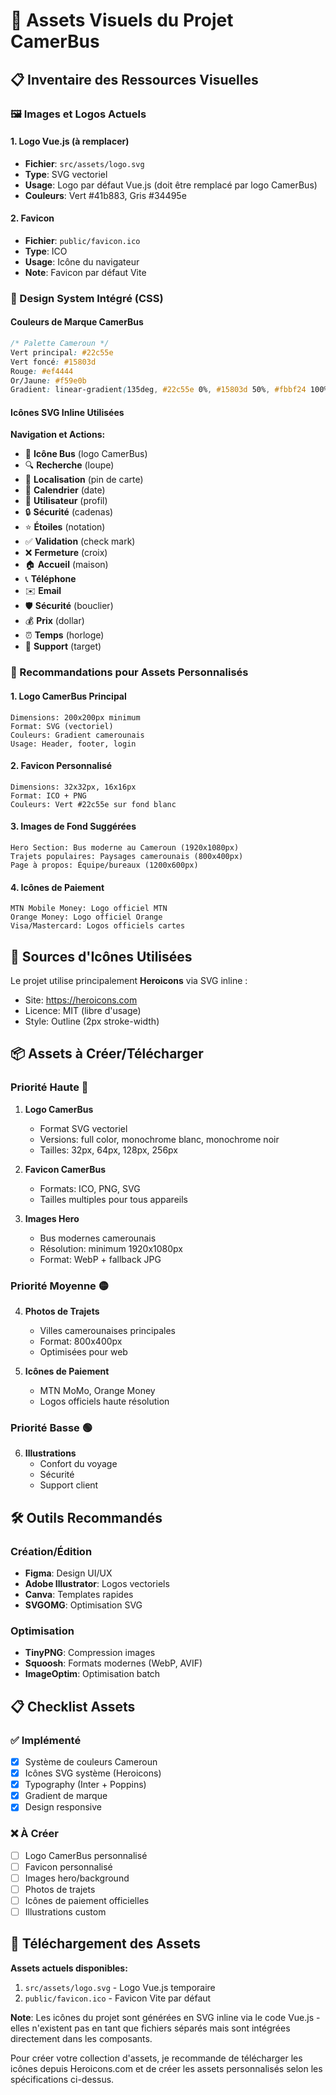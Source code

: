 # 🎨 Assets Visuels du Projet CamerBus

## 📋 Inventaire des Ressources Visuelles

### 🖼️ Images et Logos Actuels

#### 1. **Logo Vue.js (à remplacer)**
- **Fichier**: `src/assets/logo.svg`
- **Type**: SVG vectoriel
- **Usage**: Logo par défaut Vue.js (doit être remplacé par logo CamerBus)
- **Couleurs**: Vert #41b883, Gris #34495e

#### 2. **Favicon**
- **Fichier**: `public/favicon.ico`
- **Type**: ICO
- **Usage**: Icône du navigateur
- **Note**: Favicon par défaut Vite

### 🎨 Design System Intégré (CSS)

#### Couleurs de Marque CamerBus
```css
/* Palette Cameroun */
Vert principal: #22c55e
Vert foncé: #15803d  
Rouge: #ef4444
Or/Jaune: #f59e0b
Gradient: linear-gradient(135deg, #22c55e 0%, #15803d 50%, #fbbf24 100%)
```

#### Icônes SVG Inline Utilisées

**Navigation et Actions:**
- 🚌 **Icône Bus** (logo CamerBus)
- 🔍 **Recherche** (loupe)
- 📍 **Localisation** (pin de carte)
- 📅 **Calendrier** (date)
- 👤 **Utilisateur** (profil)
- 🔒 **Sécurité** (cadenas)
- ⭐ **Étoiles** (notation)
- ✅ **Validation** (check mark)
- ❌ **Fermeture** (croix)
- 🏠 **Accueil** (maison)
- 📞 **Téléphone**
- ✉️ **Email**
- 🛡️ **Sécurité** (bouclier)
- 💰 **Prix** (dollar)
- ⏰ **Temps** (horloge)
- 🎯 **Support** (target)

### 📱 Recommandations pour Assets Personnalisés

#### 1. **Logo CamerBus Principal**
```
Dimensions: 200x200px minimum
Format: SVG (vectoriel)
Couleurs: Gradient camerounais
Usage: Header, footer, login
```

#### 2. **Favicon Personnalisé**
```
Dimensions: 32x32px, 16x16px
Format: ICO + PNG
Couleurs: Vert #22c55e sur fond blanc
```

#### 3. **Images de Fond Suggérées**
```
Hero Section: Bus moderne au Cameroun (1920x1080px)
Trajets populaires: Paysages camerounais (800x400px)
Page à propos: Équipe/bureaux (1200x600px)
```

#### 4. **Icônes de Paiement**
```
MTN Mobile Money: Logo officiel MTN
Orange Money: Logo officiel Orange  
Visa/Mastercard: Logos officiels cartes
```

## 🔗 Sources d'Icônes Utilisées

Le projet utilise principalement **Heroicons** via SVG inline :
- Site: https://heroicons.com
- Licence: MIT (libre d'usage)
- Style: Outline (2px stroke-width)

## 📦 Assets à Créer/Télécharger

### Priorité Haute 🔴

1. **Logo CamerBus**
   - Format SVG vectoriel
   - Versions: full color, monochrome blanc, monochrome noir
   - Tailles: 32px, 64px, 128px, 256px

2. **Favicon CamerBus**
   - Formats: ICO, PNG, SVG
   - Tailles multiples pour tous appareils

3. **Images Hero**
   - Bus modernes camerounais
   - Résolution: minimum 1920x1080px
   - Format: WebP + fallback JPG

### Priorité Moyenne 🟡

4. **Photos de Trajets**
   - Villes camerounaises principales
   - Format: 800x400px
   - Optimisées pour web

5. **Icônes de Paiement**
   - MTN MoMo, Orange Money
   - Logos officiels haute résolution

### Priorité Basse 🟢

6. **Illustrations**
   - Confort du voyage
   - Sécurité
   - Support client

## 🛠️ Outils Recommandés

### Création/Édition
- **Figma**: Design UI/UX
- **Adobe Illustrator**: Logos vectoriels
- **Canva**: Templates rapides
- **SVGOMG**: Optimisation SVG

### Optimisation
- **TinyPNG**: Compression images
- **Squoosh**: Formats modernes (WebP, AVIF)
- **ImageOptim**: Optimisation batch

## 📋 Checklist Assets

### ✅ Implémenté
- [x] Système de couleurs Cameroun
- [x] Icônes SVG système (Heroicons)
- [x] Typography (Inter + Poppins)
- [x] Gradient de marque
- [x] Design responsive

### ❌ À Créer
- [ ] Logo CamerBus personnalisé
- [ ] Favicon personnalisé  
- [ ] Images hero/background
- [ ] Photos de trajets
- [ ] Icônes de paiement officielles
- [ ] Illustrations custom

## 💾 Téléchargement des Assets

**Assets actuels disponibles:**
1. `src/assets/logo.svg` - Logo Vue.js temporaire
2. `public/favicon.ico` - Favicon Vite par défaut

**Note**: Les icônes du projet sont générées en SVG inline via le code Vue.js - elles n'existent pas en tant que fichiers séparés mais sont intégrées directement dans les composants.

Pour créer votre collection d'assets, je recommande de télécharger les icônes depuis Heroicons.com et de créer les assets personnalisés selon les spécifications ci-dessus.
